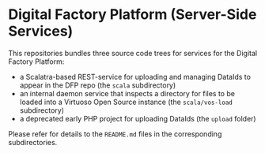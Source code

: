 # Digital Factory Platform (Server-Side Services) #

This repositories bundles three source code trees for services for the Digital
Factory Platform:

* a Scalatra-based REST-service for uploading and managing DataIds to appear in
 the DFP repo (the `scala` subdirectory)
* an internal daemon service that inspects a directory for files to be loaded 
 into a Virtuoso Open Source instance (the `scala/vos-load` subdirectory)
* a deprecated early PHP project for uploading DataIds (the `upload` folder)

Please refer for details to the `README.md` files in the corresponding 
subdirectories.
